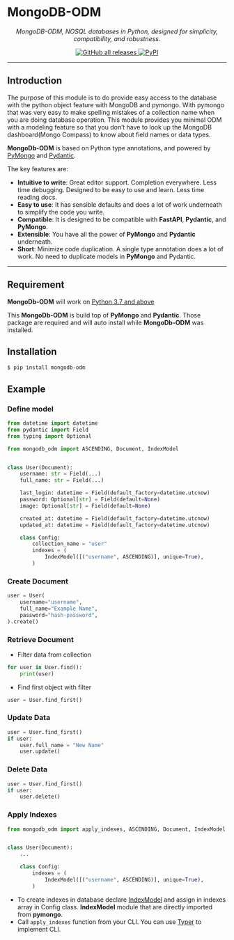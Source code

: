 # MongoDB-ODM

<p align="center">
    <em>MongoDB-ODM, NOSQL databases in Python, designed for simplicity, compatibility, and robustness.</em>
</p>

<p align="center">

<a href="https://github.com/nayan32biswas/mongodb-odm" target="_blank">
    <img alt="GitHub all releases" src="https://img.shields.io/github/downloads/nayan32biswas/mongodb-odm/total?color=success">
</a>
<a href="https://pypi.org/project/mongodb-odm/">
    <img alt="PyPI" src="https://img.shields.io/pypi/v/mongodb-odm?color=blue">
</a>
</p>

---

## Introduction

The purpose of this module is to do provide easy access to the database with the python object feature with MongoDB and pymongo. With pymongo that was very easy to make spelling mistakes of a collection name when you are doing database operation. This module provides you minimal ODM with a modeling feature so that you don’t have to look up the MongoDB dashboard(Mongo Compass) to know about field names or data types.

**MongoDb-ODM** is based on Python type annotations, and powered by <a href="https://pymongo.readthedocs.io/en/stable/" class="external-link" target="_blank">PyMongo</a> and <a href="https://docs.pydantic.dev/" class="external-link" target="_blank">Pydantic</a>.

The key features are:

- **Intuitive to write**: Great editor support. Completion everywhere. Less time debugging. Designed to be easy to use and learn. Less time reading docs.
- **Easy to use**: It has sensible defaults and does a lot of work underneath to simplify the code you write.
- **Compatible**: It is designed to be compatible with **FastAPI**, **Pydantic**, and **PyMongo**.
- **Extensible**: You have all the power of **PyMongo** and **Pydantic** underneath.
- **Short**: Minimize code duplication. A single type annotation does a lot of work. No need to duplicate models in **PyMongo** and Pydantic.

---

## Requirement

**MongoDb-ODM** will work on <a href="https://www.python.org/downloads/" class="external-link" target="_blank">Python 3.7 and above</a>

This **MongoDb-ODM** is build top of **PyMongo** and **Pydantic**. Those package are required and will auto install while **MongoDb-ODM** was installed.

## Installation

```console
$ pip install mongodb-odm
```

## Example

### Define model

```py
from datetime import datetime
from pydantic import Field
from typing import Optional

from mongodb_odm import ASCENDING, Document, IndexModel


class User(Document):
    username: str = Field(...)
    full_name: str = Field(...)

    last_login: datetime = Field(default_factory=datetime.utcnow)
    password: Optional[str] = Field(default=None)
    image: Optional[str] = Field(default=None)

    created_at: datetime = Field(default_factory=datetime.utcnow)
    updated_at: datetime = Field(default_factory=datetime.utcnow)

    class Config:
        collection_name = "user"
        indexes = (
            IndexModel([("username", ASCENDING)], unique=True),
        )
```

### Create Document

```py
user = User(
    username="username",
    full_name="Example Name",
    password="hash-password",
).create()
```

### Retrieve Document

- Filter data from collection

```py
for user in User.find():
    print(user)
```

- Find first object with filter

```py
user = User.find_first()
```

### Update Data


```py
user = User.find_first()
if user:
    user.full_name = "New Name"
    user.update()
```

### Delete Data

```py
user = User.find_first()
if user:
    user.delete()
```

### Apply Indexes

```py
from mongodb_odm import apply_indexes, ASCENDING, Document, IndexModel


class User(Document):
    ...

    class Config:
        indexes = (
            IndexModel([("username", ASCENDING)], unique=True),
        )
```

- To create indexes in database declare [IndexModel](https://pymongo.readthedocs.io/en/stable/tutorial.html#indexing) and assign in indexes array in Config class. **IndexModel** module that are directly imported from **pymongo**.
- Call `apply_indexes` function from your CLI. You can use [Typer](https://typer.tiangolo.com/) to implement CLI.
